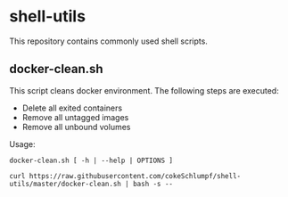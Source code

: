 # shell-utils
This repository contains commonly used shell scripts.

## docker-clean.sh

This script cleans docker environment. The following steps are executed:

* Delete all exited containers
* Remove all untagged images
* Remove all unbound volumes

Usage:

```
docker-clean.sh [ -h | --help | OPTIONS ]

curl https://raw.githubusercontent.com/cokeSchlumpf/shell-utils/master/docker-clean.sh | bash -s --
```
